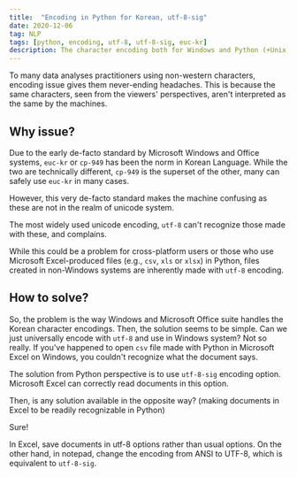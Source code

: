 ```yaml
---
title:  "Encoding in Python for Korean, utf-8-sig"
date: 2020-12-06
tag: NLP
tags: [python, encoding, utf-8, utf-8-sig, euc-kr]
description: The character encoding both for Windows and Python (+Unix)
---
```


To many data analyses practitioners using non-western characters, encoding issue gives them never-ending headaches.
This is because the same characters, seen from the viewers' perspectives, aren't interpreted as the same by the machines.

## Why issue?

Due to the early de-facto standard by Microsoft Windows and Office systems, `euc-kr` or `cp-949` has been the norm in Korean Language.
While the two are technically different, `cp-949` is the superset of the other, many can safely use `euc-kr` in many cases.

However, this very de-facto standard makes the machine confusing as these are not in the realm of unicode system.

The most widely used unicode encoding, `utf-8` can't recognize those made with these, and complains.

While this could be a problem for cross-platform users or those who use Microsoft Excel-produced files (e.g., `csv`, `xls` or `xlsx`) in Python, files created in non-Windows systems are inherently made with `utf-8` encoding.


## How to solve?

So, the problem is the way Windows and Microsoft Office suite handles the Korean character encodings. Then, the solution seems to be simple. Can we just universally encode with `utf-8` and use in Windows system?
Not so really. 
If you've happened to open `csv` file made with Python in Microsoft Excel on Windows, you couldn't recognize what the document says. 


The solution from Python perspective is to use `utf-8-sig` encoding option. Microsoft Excel can correctly read documents in this option.

Then, is any solution available in the opposite way? (making documents in Excel to be readily recognizable in Python)

Sure!

In Excel, save documents in utf-8 options rather than usual options.
On the other hand, in notepad, change the encoding from ANSI to UTF-8, which is equivalent to `utf-8-sig`.
